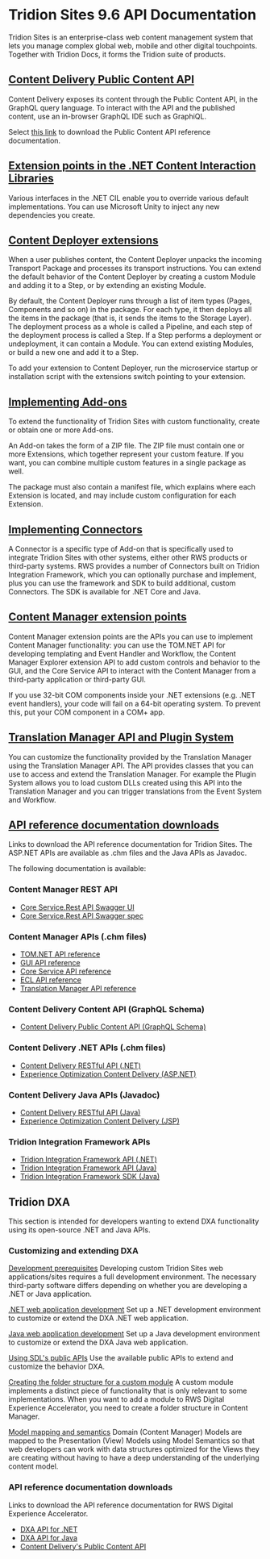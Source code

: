 # Tridion Sites 9.6 API Documentation #
Tridion Sites is an enterprise-class web content management system that lets you manage complex global web, mobile and other digital touchpoints. Together with Tridion Docs, it forms the Tridion suite of products.

## [Content Delivery Public Content API](https://docs.rws.com/956379/888888/) ##
Content Delivery exposes its content through the Public Content API, in the GraphQL query language. To interact with the API and the published content, use an in-browser GraphQL IDE such as GraphiQL.

Select [this link](https://docs.rws.com/binary/956379/955694/) to download the Public Content API reference documentation.

## [Extension points in the .NET Content Interaction Libraries](https://docs.rws.com/956379/631159/) ##
Various interfaces in the .NET CIL enable you to override various default implementations. You can use Microsoft Unity to inject any new dependencies you create.

## [Content Deployer extensions](https://docs.rws.com/956379/695273/) ##
When a user publishes content, the Content Deployer unpacks the incoming Transport Package and processes its transport instructions. You can extend the default behavior of the Content Deployer by creating a custom Module and adding it to a Step, or by extending an existing Module.

By default, the Content Deployer runs through a list of item types (Pages, Components and so on) in the package. For each type, it then deploys all the items in the package (that is, it sends the items to the Storage Layer). The deployment process as a whole is called a Pipeline, and each step of the deployment process is called a Step. If a Step performs a deployment or undeployment, it can contain a Module. You can extend existing Modules, or build a new one and add it to a Step.

To add your extension to Content Deployer, run the microservice startup or installation script with the extensions switch pointing to your extension.

## [Implementing Add-ons](https://docs.rws.com/956379/771360/) ##
To extend the functionality of Tridion Sites with custom functionality, create or obtain one or more Add-ons.

An Add-on takes the form of a ZIP file. The ZIP file must contain one or more Extensions, which together represent your custom feature. If you want, you can combine multiple custom features in a single package as well.

The package must also contain a manifest file, which explains where each Extension is located, and may include custom configuration for each Extension.

## [Implementing Connectors](https://docs.rws.com/TridionSites/9.6/Connectors) ##
A Connector is a specific type of Add-on that is specifically used to integrate Tridion Sites with other systems, either other RWS products or third-party systems. RWS provides a number of Connectors built on Tridion Integration Framework, which you can optionally purchase and implement, plus you can use the framework and SDK to build additional, custom Connectors. The SDK is available for .NET Core and Java.

## [Content Manager extension points](https://docs.rws.com/956379/480866/) ##
Content Manager extension points are the APIs you can use to implement Content Manager functionality: you can use the TOM.NET API for developing templating and Event Handler and Workflow, the Content Manager Explorer extension API to add custom controls and behavior to the GUI, and the Core Service API to interact with the Content Manager from a third-party application or third-party GUI.

If you use 32-bit COM components inside your .NET extensions (e.g. .NET event handlers), your code will fail on a 64-bit operating system. To prevent this, put your COM component in a COM+ app.

## [Translation Manager API and Plugin System](https://docs.rws.com/956379/690092/) ##
You can customize the functionality provided by the Translation Manager using the Translation Manager API. The API provides classes that you can use to access and extend the Translation Manager. For example the Plugin System allows you to load custom DLLs created using this API into the Translation Manager and you can trigger translations from the Event System and Workflow.

## [API reference documentation downloads](https://docs.rws.com/956379/884682/) ##
Links to download the API reference documentation for Tridion Sites. The ASP.NET APIs are available as .chm files and the Java APIs as Javadoc.

The following documentation is available:

### Content Manager REST API ###
- [Core Service.Rest API Swagger UI](https://developers.rws.com/TridionSitesSwaggerUi/)
- [Core Service.Rest API Swagger spec](https://developers.rws.com/TridionSitesSwaggerUi/openapi.json)

### Content Manager APIs (.chm files) ###
- [TOM.NET API reference](https://docs.rws.com/binary/956379/952141/)
- [GUI API reference](https://docs.rws.com/binary/956379/955707/)
- [Core Service API reference](https://docs.rws.com/binary/956379/952144/)
- [ECL API reference](https://docs.rws.com/binary/956379/955810/)
- [Translation Manager API reference](https://docs.rws.com/binary/956379/955807/)

### Content Delivery Content API (GraphQL Schema) ###
- [Content Delivery Public Content API (GraphQL Schema)](https://developers.rws.com/tridion-dxd-api-docs/content-api-graphql/)


### Content Delivery .NET APIs (.chm files) ###
- [Content Delivery RESTful API (.NET)](https://docs.rws.com/binary/956407/955697/)
- [Experience Optimization Content Delivery (ASP.NET)](https://docs.rws.com/binary/956379/955964/)


### Content Delivery Java APIs (Javadoc) ###
- [Content Delivery RESTful API (Java)](https://developers.rws.com/tridion-dxd-api-docs/cil-api-java/)
- [Experience Optimization Content Delivery (JSP)](https://developers.rws.com/tridion-dxd-api-docs/xo-api-java/)


### Tridion Integration Framework APIs ###
- [Tridion Integration Framework API (.NET)](https://docs.rws.com/binary/956379/955804/)
- [Tridion Integration Framework API (Java)](https://docs.rws.com/binary/956379/955798/)
- [Tridion Integration Framework SDK (Java)](https://docs.rws.com/binary/956379/955801/)

## Tridion DXA ##
This section is intended for developers wanting to extend DXA functionality using its open-source .NET and Java APIs.

### Customizing and extending DXA ###
[Development prerequisites](https://docs.rws.com/784837/720093/sdl-digital-experience-accelerator-2-2/development-prerequisites)
Developing custom Tridion Sites web applications/sites requires a full development environment. The necessary third-party software differs depending on whether you are developing a .NET or Java application.

[.NET web application development](https://docs.rws.com/784837/682805/sdl-digital-experience-accelerator-2-2/-net-web-application-development)
Set up a .NET development environment to customize or extend the DXA .NET web application.

[Java web application development](https://docs.rws.com/784837/720545/sdl-digital-experience-accelerator-2-2/java-web-application-development)
Set up a Java development environment to customize or extend the DXA Java web application.

[Using SDL's public APIs](https://docs.rws.com/784837/679912/sdl-digital-experience-accelerator-2-2/using-sdl-s-public-apis)
Use the available public APIs to extend and customize the behavior DXA.

[Creating the folder structure for a custom module](https://docs.rws.com/784837/651695/sdl-digital-experience-accelerator-2-2/creating-the-folder-structure-for-a-custom-module)
A custom module implements a distinct piece of functionality that is only relevant to some implementations. When you want to add a module to RWS Digital Experience Accelerator, you need to create a folder structure in Content Manager.

[Model mapping and semantics](https://docs.rws.com/784837/695734/sdl-digital-experience-accelerator-2-2/model-mapping-and-semantics)
Domain (Content Manager) Models are mapped to the Presentation (View) Models using Model Semantics so that web developers can work with data structures optimized for the Views they are creating without having to have a deep understanding of the underlying content model.

### API reference documentation downloads ###
Links to download the API reference documentation for RWS Digital Experience Accelerator.
- [DXA API for .NET](https://docs.rws.com/DXA/DotNET/2.2/APIDOC/)
- [DXA API for Java](https://docs.rws.com/DXA/Java/2.2/APIDOC/)
- [Content Delivery's Public Content API](https://docs.rws.com/binary/956379/955694/)

